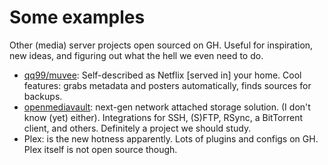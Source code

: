 # Some examples
Other (media) server projects open sourced on GH. Useful for inspiration, new ideas, and figuring out what the hell we even need to do.

- [qq99/muvee][muvee]: Self-described as Netflix [served in] your home. Cool features: grabs metadata and posters automatically, finds sources for backups. 
- [openmediavault][omv]: next-gen network attached storage solution. (I don't know (yet) either). Integrations for SSH, (S)FTP, RSync, a BitTorrent client, and others. Definitely a project we should study.
- Plex: is the new hotness apparently. Lots of plugins and configs on GH. Plex itself is not open source though.


[muvee]: https://github.com/qq99/muvee
[omv]: https://github.com/openmediavault/openmediavault
